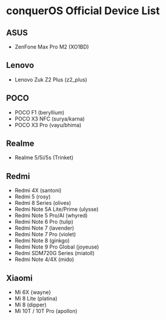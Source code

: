 # conquerOS Official Device List

## ASUS
- ZenFone Max Pro M2 (XO1BD)

## Lenovo
- Lenovo Zuk Z2 Plus (z2_plus)

## POCO
- POCO F1 (beryllium)
- POCO X3 NFC (surya/karna)
- POCO X3 Pro (vayu/bhima)

## Realme
- Realme 5/5i/5s (Trinket)

## Redmi
- Redmi 4X (santoni)
- Redmi 5 (rosy)
- Redmi 8 Series (olives)
- Redmi Note 5A Lite/Prime (ulysse)
- Redmi Note 5 Pro/AI (whyred)
- Redmi Note 6 Pro (tulip)
- Redmi Note 7 (lavender)
- Redmi Note 7 Pro (violet)
- Redmi Note 8 (ginkgo)
- Redmi Note 9 Pro Global (joyeuse)
- Redmi SDM720G Series (miatoll)
- Redmi Note 4/4X (mido)

## Xiaomi
- Mi 6X {wayne}
- Mi 8 Lite (platina)
- Mi 8 (dipper)
- Mi 10T / 10T Pro (apollon)
